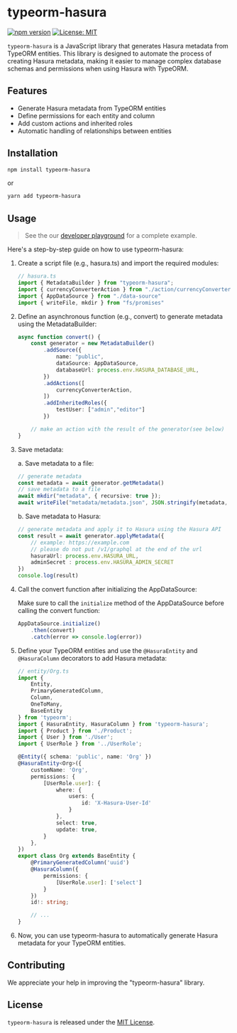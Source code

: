 # typeorm-hasura

[![npm version](https://badge.fury.io/js/typeorm-hasura.svg)](https://badge.fury.io/js/typeorm-hasura)
[![License: MIT](https://img.shields.io/badge/License-MIT-yellow.svg)](https://opensource.org/licenses/MIT)


`typeorm-hasura` is a JavaScript library that generates Hasura metadata from TypeORM entities.
This library is designed to automate the process of creating Hasura metadata, 
making it easier to manage complex database schemas and permissions when using Hasura with TypeORM.

## Features

- Generate Hasura metadata from TypeORM entities
- Define permissions for each entity and column
- Add custom actions and inherited roles
- Automatic handling of relationships between entities

## Installation

```bash
npm install typeorm-hasura
```

or

```bash
yarn add typeorm-hasura
```

## Usage

> See the our [developer playground](https://github.com/utyfua/typeorm-hasura/tree/master/dev-playground) for a complete example.

Here's a step-by-step guide on how to use typeorm-hasura:

1. Create a script file (e.g., hasura.ts) and import the required modules:

    ```typescript
    // hasura.ts
    import { MetadataBuilder } from "typeorm-hasura";
    import { currencyConverterAction } from "./action/currencyConverter";
    import { AppDataSource } from "./data-source"
    import { writeFile, mkdir } from "fs/promises"
    ```

2. Define an asynchronous function (e.g., convert) to generate metadata using the MetadataBuilder:

    ```typescript
    async function convert() {
        const generator = new MetadataBuilder()
            .addSource({
                name: "public",
                dataSource: AppDataSource,
                databaseUrl: process.env.HASURA_DATABASE_URL,
            })
            .addActions([
                currencyConverterAction,
            ])
            .addInheritedRoles({
                testUser: ["admin","editor"]
            })

        // make an action with the result of the generator(see below)
    }
    ```

3. Save metadata:

    a. Save metadata to a file:

    ```typescript
    // generate metadata
    const metadata = await generator.getMetadata()
    // save metadata to a file
    await mkdir("metadata", { recursive: true });
    await writeFile("metadata/metadata.json", JSON.stringify(metadata, null, 2));
    ```

    b. Save metadata to Hasura:

    ```typescript
    // generate metadata and apply it to Hasura using the Hasura API
    const result = await generator.applyMetadata({ 
        // example: https://example.com
        // please do not put /v1/graphql at the end of the url
        hasuraUrl: process.env.HASURA_URL,
        adminSecret : process.env.HASURA_ADMIN_SECRET
    })
    console.log(result)
    ```

4. Call the convert function after initializing the AppDataSource:

    Make sure to call the `initialize` method of the AppDataSource before calling the convert function:

    ```typescript
    AppDataSource.initialize()
        .then(convert)
        .catch(error => console.log(error))
    ```

5. Define your TypeORM entities and use the `@HasuraEntity` and `@HasuraColumn` decorators to add Hasura metadata:

    ```typescript
    // entity/Org.ts
    import {
        Entity,
        PrimaryGeneratedColumn,
        Column,
        OneToMany,
        BaseEntity
    } from 'typeorm';
    import { HasuraEntity, HasuraColumn } from 'typeorm-hasura';
    import { Product } from './Product';
    import { User } from './User';
    import { UserRole } from '../UserRole';

    @Entity({ schema: 'public', name: 'Org' })
    @HasuraEntity<Org>({
        customName: 'Org',
        permissions: {
            [UserRole.user]: {
                where: {
                    users: {
                        id: 'X-Hasura-User-Id'
                    }
                },
                select: true,
                update: true,
            }
        },
    })
    export class Org extends BaseEntity {
        @PrimaryGeneratedColumn('uuid')
        @HasuraColumn({
            permissions: {
                [UserRole.user]: ['select']
            }
        })
        id!: string;

        // ...
    }
    ```

6. Now, you can use typeorm-hasura to automatically generate Hasura metadata for your TypeORM entities.

## Contributing

We appreciate your help in improving the "typeorm-hasura" library.
<!-- Please follow our [contributing guidelines](https://github.com/utyfua/typeorm-hasura/CONTRIBUTING.md) to contribute to the project. -->

## License

`typeorm-hasura` is released under the [MIT License](https://github.com/utyfua/typeorm-hasura/LICENSE).
